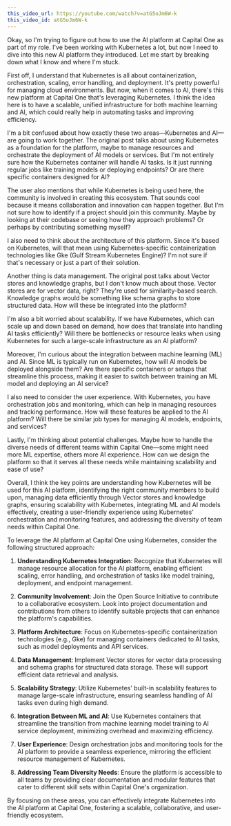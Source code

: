 ```yaml
---
this_video_url: https://youtube.com/watch?v=atG5oJm6W-k
this_video_id: atG5oJm6W-k
---
```

<think>
Okay, so I'm trying to figure out how to use the AI platform at Capital One as part of my role. I've been working with Kubernetes a lot, but now I need to dive into this new AI platform they introduced. Let me start by breaking down what I know and where I'm stuck.

First off, I understand that Kubernetes is all about containerization, orchestration, scaling, error handling, and deployment. It's pretty powerful for managing cloud environments. But now, when it comes to AI, there's this new platform at Capital One that's leveraging Kubernetes. I think the idea here is to have a scalable, unified infrastructure for both machine learning and AI, which could really help in automating tasks and improving efficiency.

I'm a bit confused about how exactly these two areas—Kubernetes and AI—are going to work together. The original post talks about using Kubernetes as a foundation for the platform, maybe to manage resources and orchestrate the deployment of AI models or services. But I'm not entirely sure how the Kubernetes container will handle AI tasks. Is it just running regular jobs like training models or deploying endpoints? Or are there specific containers designed for AI?

The user also mentions that while Kubernetes is being used here, the community is involved in creating this ecosystem. That sounds cool because it means collaboration and innovation can happen together. But I'm not sure how to identify if a project should join this community. Maybe by looking at their codebase or seeing how they approach problems? Or perhaps by contributing something myself?

I also need to think about the architecture of this platform. Since it's based on Kubernetes, will that mean using Kubernetes-specific containerization technologies like Gke (Gulf Stream Kubernetes Engine)? I'm not sure if that's necessary or just a part of their solution.

Another thing is data management. The original post talks about Vector stores and knowledge graphs, but I don't know much about those. Vector stores are for vector data, right? They're used for similarity-based search. Knowledge graphs would be something like schema graphs to store structured data. How will these be integrated into the platform?

I'm also a bit worried about scalability. If we have Kubernetes, which can scale up and down based on demand, how does that translate into handling AI tasks efficiently? Will there be bottlenecks or resource leaks when using Kubernetes for such a large-scale infrastructure as an AI platform?

Moreover, I'm curious about the integration between machine learning (ML) and AI. Since ML is typically run on Kubernetes, how will AI models be deployed alongside them? Are there specific containers or setups that streamline this process, making it easier to switch between training an ML model and deploying an AI service?

I also need to consider the user experience. With Kubernetes, you have orchestration jobs and monitoring, which can help in managing resources and tracking performance. How will these features be applied to the AI platform? Will there be similar job types for managing AI models, endpoints, and services?

Lastly, I'm thinking about potential challenges. Maybe how to handle the diverse needs of different teams within Capital One—some might need more ML expertise, others more AI experience. How can we design the platform so that it serves all these needs while maintaining scalability and ease of use?

Overall, I think the key points are understanding how Kubernetes will be used for this AI platform, identifying the right community members to build upon, managing data efficiently through Vector stores and knowledge graphs, ensuring scalability with Kubernetes, integrating ML and AI models effectively, creating a user-friendly experience using Kubernetes' orchestration and monitoring features, and addressing the diversity of team needs within Capital One.
</think>

To leverage the AI platform at Capital One using Kubernetes, consider the following structured approach:

1. **Understanding Kubernetes Integration**: Recognize that Kubernetes will manage resource allocation for the AI platform, enabling efficient scaling, error handling, and orchestration of tasks like model training, deployment, and endpoint management.

2. **Community Involvement**: Join the Open Source Initiative to contribute to a collaborative ecosystem. Look into project documentation and contributions from others to identify suitable projects that can enhance the platform's capabilities.

3. **Platform Architecture**: Focus on Kubernetes-specific containerization technologies (e.g., Gke) for managing containers dedicated to AI tasks, such as model deployments and API services.

4. **Data Management**: Implement Vector stores for vector data processing and schema graphs for structured data storage. These will support efficient data retrieval and analysis.

5. **Scalability Strategy**: Utilize Kubernetes' built-in scalability features to manage large-scale infrastructure, ensuring seamless handling of AI tasks even during high demand.

6. **Integration Between ML and AI**: Use Kubernetes containers that streamline the transition from machine learning model training to AI service deployment, minimizing overhead and maximizing efficiency.

7. **User Experience**: Design orchestration jobs and monitoring tools for the AI platform to provide a seamless experience, mirroring the efficient resource management of Kubernetes.

8. **Addressing Team Diversity Needs**: Ensure the platform is accessible to all teams by providing clear documentation and modular features that cater to different skill sets within Capital One's organization.

By focusing on these areas, you can effectively integrate Kubernetes into the AI platform at Capital One, fostering a scalable, collaborative, and user-friendly ecosystem.
